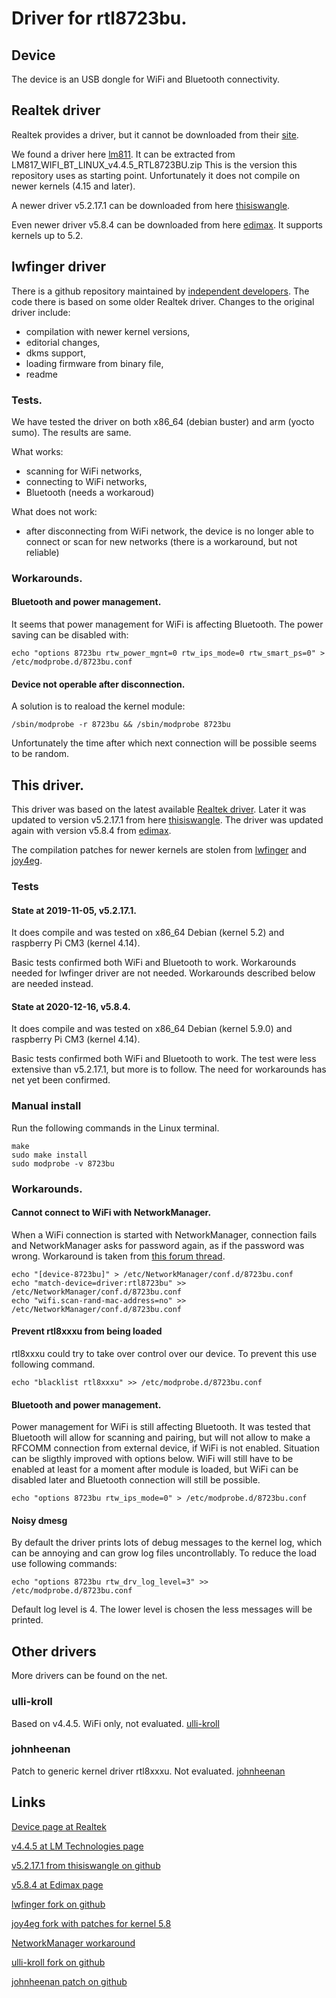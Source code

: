 # Driver for rtl8723bu.

## Device

The device is an USB dongle for WiFi and Bluetooth connectivity.

## Realtek driver

Realtek provides a driver, but it cannot be downloaded from their [site][Realtek].

We found a driver here [lm811][lm811].
It can be extracted from LM817_WIFI_BT_LINUX_v4.4.5_RTL8723BU.zip
This is the version this repository uses as starting point.
Unfortunately it does not compile on newer kernels (4.15 and later).

A newer driver v5.2.17.1 can be downloaded from here
[thisiswangle][thisiswangle].

Even newer driver v5.8.4 can be downloaded from here [edimax][edimax].
It supports kernels up to 5.2.

## lwfinger driver

There is a github repository maintained by [independent developers][lwfinger].
The code there is based on some older Realtek driver.
Changes to the original driver include:
- compilation with newer kernel versions,
- editorial changes,
- dkms support,
- loading firmware from binary file,
- readme

### Tests.

We have tested the driver on both x86_64 (debian buster) and arm (yocto sumo).
The results are same.

What works:
- scanning for WiFi networks,
- connecting to WiFi networks,
- Bluetooth (needs a workaroud)

What does not work:
- after disconnecting from WiFi network, the device is no longer able to connect
or scan for new networks (there is a workaround, but not reliable)

### Workarounds.

#### Bluetooth and power management.

It seems that power management for WiFi is affecting Bluetooth.
The power saving can be disabled with:
```
echo "options 8723bu rtw_power_mgnt=0 rtw_ips_mode=0 rtw_smart_ps=0" > /etc/modprobe.d/8723bu.conf
```

#### Device not operable after disconnection.

A solution is to reaload the kernel module:
```
/sbin/modprobe -r 8723bu && /sbin/modprobe 8723bu
```
Unfortunately the time after which next connection will be possible seems to be
random.

## This driver.

This driver was based on the latest available [Realtek driver][lm811].
Later it was updated to version v5.2.17.1 from here [thisiswangle][thisiswangle].
The driver was updated again with version v5.8.4 from [edimax][edimax].

The compilation patches for newer kernels are stolen from [lwfinger][lwfinger] and
[joy4eg][joy4eg].

### Tests

#### State at 2019-11-05, v5.2.17.1.
It does compile and was tested on x86_64 Debian (kernel 5.2)
and raspberry Pi CM3 (kernel 4.14).

Basic tests confirmed both WiFi and Bluetooth to work.
Workarounds needed for lwfinger driver are not needed.
Workarounds described below are needed instead.

#### State at 2020-12-16, v5.8.4.
It does compile and was tested on x86_64 Debian (kernel 5.9.0)
and raspberry Pi CM3 (kernel 4.14).

Basic tests confirmed both WiFi and Bluetooth to work.
The test were less extensive than v5.2.17.1, but more is to follow.
The need for workarounds has net yet been confirmed.

### Manual install

Run the following commands in the Linux terminal.

```
make
sudo make install
sudo modprobe -v 8723bu
```

### Workarounds.

#### Cannot connect to WiFi with NetworkManager.

When a WiFi connection is started with NetworkManager, connection fails and
NetworkManager asks for password again, as if the password was wrong. Workaround
is taken from [this forum thread][nm_workaround_thread].
```
echo "[device-8723bu]" > /etc/NetworkManager/conf.d/8723bu.conf
echo "match-device=driver:rtl8723bu" >> /etc/NetworkManager/conf.d/8723bu.conf
echo "wifi.scan-rand-mac-address=no" >> /etc/NetworkManager/conf.d/8723bu.conf
```

#### Prevent rtl8xxxu from being loaded

rtl8xxxu could try to take over control over our device.
To prevent this use following command.
```
echo "blacklist rtl8xxxu" >> /etc/modprobe.d/8723bu.conf
```

#### Bluetooth and power management.

Power management for WiFi is still affecting Bluetooth.
It was tested that Bluetooth will allow for scanning and pairing,
but will not allow to make a RFCOMM connection from external device,
if WiFi is not enabled.
Situation can be sligthly improved with options below.
WiFi will still have to be enabled at least for a moment after module is loaded,
but WiFi can be disabled later and Bluetooth connection will still be possible.
```
echo "options 8723bu rtw_ips_mode=0" > /etc/modprobe.d/8723bu.conf
```

#### Noisy dmesg

By default the driver prints lots of debug messages to the kernel log,
which can be annoying and can grow log files uncontrollably.
To reduce the load use following commands:
```
echo "options 8723bu rtw_drv_log_level=3" >> /etc/modprobe.d/8723bu.conf
```
Default log level is 4.
The lower level is chosen the less messages will be printed.

## Other drivers

More drivers can be found on the net.

### ulli-kroll

Based on v4.4.5. WiFi only, not evaluated. [ulli-kroll]

### johnheenan

Patch to generic kernel driver rtl8xxxu. Not evaluated. [johnheenan]

## Links

[Device page at Realtek][Realtek]

[v4.4.5 at LM Technologies page][lm811]

[v5.2.17.1 from thisiswangle on github][thisiswangle]

[v5.8.4 at Edimax page][edimax]

[lwfinger fork on github][lwfinger]

[joy4eg fork with patches for kernel 5.8][joy4eg]

[NetworkManager workaround][nm_workaround_thread]

[ulli-kroll fork on github][ulli-kroll]

[johnheenan patch on github][johnheenan]

[Realtek]: https://www.realtek.com/en/products/communications-network-ics/item/rtl8723bu
[lm811]: https://www.lm-technologies.com/product/wifi-and-bluetooth-usb-module-4-0-dual-mode-class-1-lm811/
[thisiswangle]: https://github.com/thisiswangle/WGD-rtl8723bu
[edimax]: https://www.edimax.com/edimax/download/download/data/edimax/global/download/for_home/wireless_adapters/wireless_adapters_n150/ew-7611ulb
[lwfinger]: https://github.com/lwfinger/rtl8723bu
[joy4eg]: https://github.com/SonarWireless/rtl8723bu_realtek
[nm_workaround_thread]: https://github.com/diederikdehaas/rtl8812AU/issues/71
[ulli-kroll]: https://github.com/ulli-kroll/rtl8723bu
[johnheenan]: https://github.com/johnheenan/rtl8xxxu
